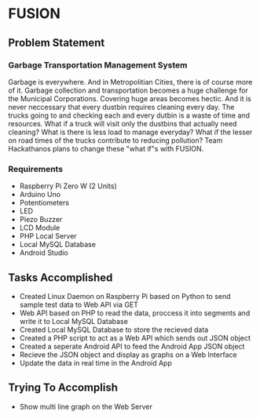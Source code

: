 # FUSION

## Problem Statement
### Garbage Transportation Management System
Garbage is everywhere. And in Metropolitian Cities, there is of course more of it. Garbage collection and transportation becomes a huge challenge for the Municipal Corporations. Covering huge areas becomes hectic. And it is never neccessary that every dustbin requires cleaning every day.
The trucks going to and checking each and every dutbin is a waste of time and resources. What if a truck will visit only the dustbins that actually need cleaning? What is there is less load to manage everyday? What if the lesser on road times of the trucks contribute to reducing pollution?
Team Hackathanos plans to change these "what if"s with FUSION.

### Requirements
* Raspberry Pi Zero W (2 Units)
* Arduino Uno
* Potentiometers
* LED
* Piezo Buzzer
* LCD Module
* PHP Local Server
* Local MySQL Database
* Android Studio

## Tasks Accomplished
* Created Linux Daemon on Raspberry Pi based on Python to send sample test data to Web API via GET
* Web API based on PHP to read the data, proccess it into segments and write it to Local MySQL Database
* Created Local MySQL Database to store the recieved data
* Created a PHP script to act as a Web API which sends out JSON object
* Created a seperate Android API to feed the Android App JSON object
* Recieve the JSON object and display as graphs on a Web Interface
* Update the data in real time in the Android App

## Trying To Accomplish
* Show multi line graph on the Web Server
